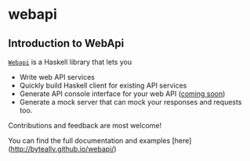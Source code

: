 webapi
========

Introduction to **WebApi**
--------------------------

[`Webapi`](https://hackage.haskell.org/package/webapi) is a Haskell library that lets you

  * Write web API services
  * Quickly build Haskell client for existing API services
  * Generate API console interface for your web API ([coming soon](https://github.com/byteally/webapi-console))
  * Generate a mock server that can mock your responses and requests too.

Contributions and feedback are most welcome! 

You can find the full documentation and examples [here] (http://byteally.github.io/webapi/) 